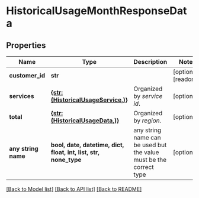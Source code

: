 # HistoricalUsageMonthResponseData


## Properties
Name | Type | Description | Notes
------------ | ------------- | ------------- | -------------
**customer_id** | **str** |  | [optional] [readonly] 
**services** | [**{str: (HistoricalUsageService,)}**](HistoricalUsageService.md) | Organized by *service id*. | [optional] 
**total** | [**{str: (HistoricalUsageData,)}**](HistoricalUsageData.md) | Organized by *region*. | [optional] 
**any string name** | **bool, date, datetime, dict, float, int, list, str, none_type** | any string name can be used but the value must be the correct type | [optional]

[[Back to Model list]](../README.md#documentation-for-models) [[Back to API list]](../README.md#documentation-for-api-endpoints) [[Back to README]](../README.md)


